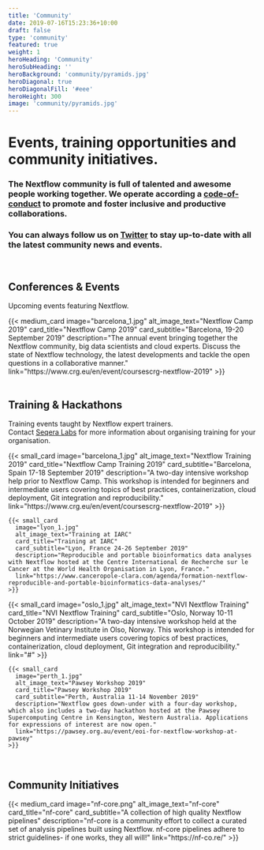 ```yaml
---
title: 'Community'
date: 2019-07-16T15:23:36+10:00
draft: false
type: 'community'
featured: true
weight: 1
heroHeading: 'Community'
heroSubHeading: ''
heroBackground: 'community/pyramids.jpg'
heroDiagonal: true
heroDiagonalFill: '#eee'
heroHeight: 300
image: 'community/pyramids.jpg'
---
```

# Events, training opportunities and community initiatives.

### The Nextflow community is full of talented and awesome people working together. We operate according a [code-of-conduct](https://github.com/nextflow-io/nextflow/blob/master/CODE-OF-CONDUCT.md) to promote and foster inclusive and productive collaborations. 

### You can always follow us on [Twitter](https://twitter.com/nextflowio) to stay up-to-date with all the latest community news and events.

</br>

## Conferences & Events
Upcoming events featuring Nextflow.
<div class="container">
  <div class="row">
    {{< medium_card
      image="barcelona_1.jpg" 
      alt_image_text="Nextflow Camp 2019"
      card_title="Nextflow Camp 2019" 
      card_subtitle="Barcelona, 19-20 September 2019" 
      description="The annual event bringing together the Nextflow community, big data scientists and cloud experts. Discuss the state of Nextflow technology, the latest developments and tackle the open questions in a collaborative manner."
      link="https://www.crg.eu/en/event/coursescrg-nextflow-2019"
    >}}
  </div>
  </br>
</div>

## Training & Hackathons
Training events taught by Nextflow expert trainers. </br> Contact [Seqera Labs](https://www.seqera.io/#section-training) for more information about organising training for your organisation.

<div class="container">
  <div class="row">
    {{< small_card 
      image="barcelona_1.jpg" 
      alt_image_text="Nextflow Training 2019"
      card_title="Nextflow Camp Training 2019" 
      card_subtitle="Barcelona, Spain 17-18 September 2019" 
      description="A two-day intensive workshop help prior to Nextflow Camp. This workshop is intended for beginners and intermediate users covering topics of best practices, containerization, cloud deployment, Git integration and reproducibility."
      link="https://www.crg.eu/en/event/coursescrg-nextflow-2019"
    >}}

    {{< small_card
      image="lyon_1.jpg" 
      alt_image_text="Training at IARC"
      card_title="Training at IARC" 
      card_subtitle="Lyon, France 24-26 September 2019" 
      description="Reproducible and portable bioinformatics data analyses with Nextflow hosted at the Centre International de Recherche sur le Cancer at the World Health Organisation in Lyon, France."
      link="https://www.canceropole-clara.com/agenda/formation-nextflow-reproducible-and-portable-bioinformatics-data-analyses/"
    >}}
  </div>
  <div class="row">
    {{< small_card 
      image="oslo_1.jpg" 
      alt_image_text="NVI Nextflow Training"
      card_title="NVI Nextflow Training" 
      card_subtitle="Oslo, Norway 10-11 October 2019" 
      description="A two-day intensive workshop held at the Norwegian Vetinary Institute in Olso, Norway. This workshop is intended for beginners and intermediate users covering topics of best practices, containerization, cloud deployment, Git integration and reproducibility."
      link="#"
    >}}

    {{< small_card
      image="perth_1.jpg" 
      alt_image_text="Pawsey Workshop 2019"
      card_title="Pawsey Workshop 2019" 
      card_subtitle="Perth, Australia 11-14 November 2019"
      description="Nextflow goes down-under with a four-day workshop, which also includes a two-day hackathon hosted at the Pawsey Supercomputing Centre in Kensington, Western Australia. Applications for expressions of interest are now open."
      link="https://pawsey.org.au/event/eoi-for-nextflow-workshop-at-pawsey"
    >}}
  </div>
  </br>
</div>

## Community Initiatives
<div class="container">
  <div class="row">
    {{< medium_card
      image="nf-core.png" 
      alt_image_text="nf-core"
      card_title="nf-core" 
      card_subtitle="A collection of high quality Nextflow pipelines" 
      description="nf-core is a community effort to collect a curated set of analysis pipelines built using Nextflow. nf-core pipelines adhere to strict guidelines- if one works, they all will!"
      link="https://nf-co.re/"
    >}}
  </div>
  </br>
</div>